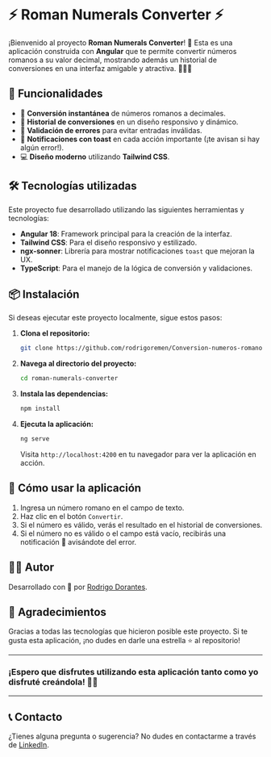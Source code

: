 # ⚡ Roman Numerals Converter ⚡

¡Bienvenido al proyecto **Roman Numerals Converter**! 🎉 Esta es una aplicación construida con **Angular** que te permite convertir números romanos a su valor decimal, mostrando además un historial de conversiones en una interfaz amigable y atractiva. 🧑‍💻✨

## 🚀 Funcionalidades

- 🔢 **Conversión instantánea** de números romanos a decimales.
- 🧩 **Historial de conversiones** en un diseño responsivo y dinámico.
- 🚫 **Validación de errores** para evitar entradas inválidas.
- 🔔 **Notificaciones con toast** en cada acción importante (¡te avisan si hay algún error!).
- 💻 **Diseño moderno** utilizando **Tailwind CSS**.

## 🛠️ Tecnologías utilizadas

Este proyecto fue desarrollado utilizando las siguientes herramientas y tecnologías:

- **Angular 18**: Framework principal para la creación de la interfaz.
- **Tailwind CSS**: Para el diseño responsivo y estilizado.
- **ngx-sonner**: Librería para mostrar notificaciones `toast` que mejoran la UX.
- **TypeScript**: Para el manejo de la lógica de conversión y validaciones.

## 📦 Instalación

Si deseas ejecutar este proyecto localmente, sigue estos pasos:

1. **Clona el repositorio:**
    
    ```bash
    git clone https://github.com/rodrigoremen/Conversion-numeros-romanos.git
    
    ```
    
2. **Navega al directorio del proyecto:**
    
    ```bash
    cd roman-numerals-converter
    
    ```
    
3. **Instala las dependencias:**
    
    ```bash
    npm install
    
    ```
    
4. **Ejecuta la aplicación:**
    
    ```bash
    ng serve
    
    ```
    
    Visita `http://localhost:4200` en tu navegador para ver la aplicación en acción.
    

## 🤖 Cómo usar la aplicación

1. Ingresa un número romano en el campo de texto.
2. Haz clic en el botón `Convertir`.
3. Si el número es válido, verás el resultado en el historial de conversiones.
4. Si el número no es válido o el campo está vacío, recibirás una notificación 🔔 avisándote del error.


## 🧑‍💻 Autor

Desarrollado con 💜 por [Rodrigo Dorantes](https://github.com/rodrigoremen).

## 🎉 Agradecimientos

Gracias a todas las tecnologías que hicieron posible este proyecto. Si te gusta esta aplicación, ¡no dudes en darle una estrella ⭐ al repositorio!

---

### ¡Espero que disfrutes utilizando esta aplicación tanto como yo disfruté creándola! 🚀💥

---

## 📞 Contacto

¿Tienes alguna pregunta o sugerencia? No dudes en contactarme a través de [LinkedIn](https://www.linkedin.com/in/rodrigo-dorantes/).